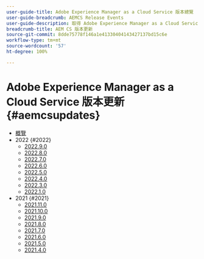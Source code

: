 ```yaml
---
user-guide-title: Adobe Experience Manager as a Cloud Service 版本總覽
user-guide-breadcrumb: AEMCS Release Events
user-guide-description: 取得 Adobe Experience Manager as a Cloud Service 最新功能快速總覽
breadcrumb-title: AEM CS 版本更新
source-git-commit: 8dde75778f146a1e41330404143427137bd15c6e
workflow-type: tm+mt
source-wordcount: '57'
ht-degree: 100%

---
```



# Adobe Experience Manager as a Cloud Service 版本更新 {#aemcsupdates}

+ [概覽](overview.md)
+ 2022 {#2022}
   + [2022.9.0](./2022/2022-9-0.md)
   + [2022.8.0](./2022/2022-8-0.md)
   + [2022.7.0](./2022/2022-7-0.md)
   + [2022.6.0](./2022/2022-6-0.md)
   + [2022.5.0](./2022/2022-5-0.md)
   + [2022.4.0](./2022/2022-4-0.md)
   + [2022.3.0](./2022/2022-3-0.md)
   + [2022.1.0](./2022/2022-1-0.md)
+ 2021 {#2021}
   + [2021.11.0](./2021/2021-11-0.md)
   + [2021.10.0](./2021/2021-10-0.md)
   + [2021.9.0](./2021/2021-9-0.md)
   + [2021.8.0](./2021/2021-8-0.md)
   + [2021.7.0](./2021/2021-7-0.md)
   + [2021.6.0](./2021/2021-6-0.md)
   + [2021.5.0](./2021/2021-5-0.md)
   + [2021.4.0](./2021/2021-4-0.md)
